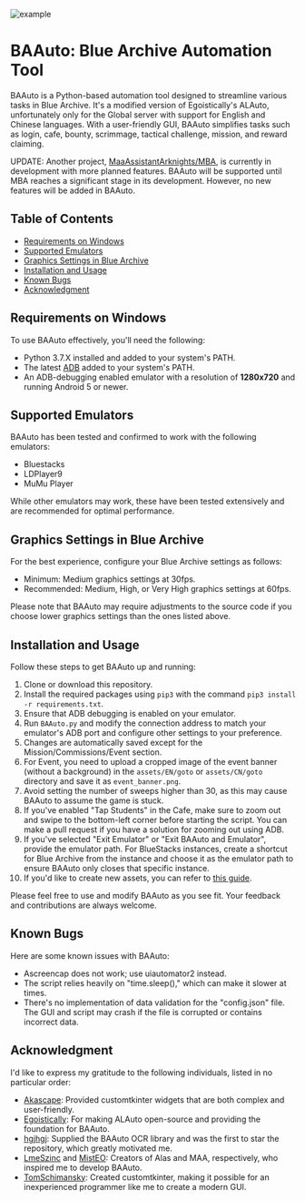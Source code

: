 ![example](https://github.com/RedDeadDepresso/BAAuto/assets/94017243/8c661360-5667-401a-986d-3fb0f7400462)

# BAAuto: Blue Archive Automation Tool

BAAuto is a Python-based automation tool designed to streamline various tasks in Blue Archive. It's a modified version of Egoistically's ALAuto, unfortunately only for the Global server with support for English and Chinese languages. With a user-friendly GUI, BAAuto simplifies tasks such as login, cafe, bounty, scrimmage, tactical challenge, mission, and reward claiming.

UPDATE: Another project, [MaaAssistantArknights/MBA](https://github.com/MaaAssistantArknights/MBA), is currently in development with more planned features. BAAuto will be supported until MBA reaches a significant stage in its development. However, no new features will be added in BAAuto.

## Table of Contents
- [Requirements on Windows](#requirements-on-windows)
- [Supported Emulators](#supported-emulators)
- [Graphics Settings in Blue Archive](#graphics-settings-in-blue-archive)
- [Installation and Usage](#installation-and-usage)
- [Known Bugs](#known-bugs)
- [Acknowledgment](#acknowledgment)

## Requirements on Windows
To use BAAuto effectively, you'll need the following:

- Python 3.7.X installed and added to your system's PATH.
- The latest [ADB](https://developer.android.com/studio/releases/platform-tools) added to your system's PATH.
- An ADB-debugging enabled emulator with a resolution of **1280x720** and running Android 5 or newer.

## Supported Emulators
BAAuto has been tested and confirmed to work with the following emulators:

- Bluestacks
- LDPlayer9
- MuMu Player

While other emulators may work, these have been tested extensively and are recommended for optimal performance.

## Graphics Settings in Blue Archive
For the best experience, configure your Blue Archive settings as follows:

- Minimum: Medium graphics settings at 30fps.
- Recommended: Medium, High, or Very High graphics settings at 60fps.
  
Please note that BAAuto may require adjustments to the source code if you choose lower graphics settings than the ones listed above.

## Installation and Usage
Follow these steps to get BAAuto up and running:

1. Clone or download this repository.
2. Install the required packages using `pip3` with the command `pip3 install -r requirements.txt`.
3. Ensure that ADB debugging is enabled on your emulator.
4. Run `BAAuto.py` and modify the connection address to match your emulator's ADB port and configure other settings to your preference.
5. Changes are automatically saved except for the Mission/Commissions/Event section.
6. For Event, you need to upload a cropped image of the event banner (without a background) in the `assets/EN/goto` or `assets/CN/goto` directory and save it as `event_banner.png`.
7. Avoid setting the number of sweeps higher than 30, as this may cause BAAuto to assume the game is stuck.
8. If you've enabled "Tap Students" in the Cafe, make sure to zoom out and swipe to the bottom-left corner before starting the script. You can make a pull request if you have a solution for zooming out using ADB.
9. If you've selected "Exit Emulator" or "Exit BAAuto and Emulator", provide the emulator path. For BlueStacks instances, create a shortcut for Blue Archive from the instance and choose it as the emulator path to ensure BAAuto only closes that specific instance.
10. If you'd like to create new assets, you can refer to [this guide](https://github.com/Egoistically/ALAuto/wiki/Creating-new-assets-for-bot).

Please feel free to use and modify BAAuto as you see fit. Your feedback and contributions are always welcome.

## Known Bugs
Here are some known issues with BAAuto:

- Ascreencap does not work; use uiautomator2 instead.
- The script relies heavily on "time.sleep()," which can make it slower at times.
- There's no implementation of data validation for the "config.json" file. The GUI and script may crash if the file is corrupted or contains incorrect data.

## Acknowledgment
I'd like to express my gratitude to the following individuals, listed in no particular order:

- [Akascape](https://github.com/Akascape): Provided customtkinter widgets that are both complex and user-friendly.
- [Egoistically](https://github.com/Egoistically): For making ALAuto open-source and providing the foundation for BAAuto.
- [hgjhgj](https://github.com/hgjazhgj): Supplied the BAAuto OCR library and was the first to star the repository, which greatly motivated me.
- [LmeSzinc](https://github.com/LmeSzinc) and [MistEO](https://github.com/MistEO): Creators of Alas and MAA, respectively, who inspired me to develop BAAuto.
- [TomSchimansky](https://github.com/TomSchimansky): Created customtkinter, making it possible for an inexperienced programmer like me to create a modern GUI.
